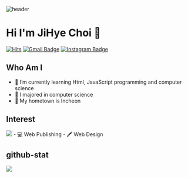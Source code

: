 <!--
**cjh8721/cjh8721** is a ✨ _special_ ✨ repository because its `README.md` (this file) appears on your GitHub profile.

Here are some ideas to get you started:

- 🔭 I’m currently working on ...
- 🌱 I’m currently learning ...
- 👯 I’m looking to collaborate on ...
- 🤔 I’m looking for help with ...
- 💬 Ask me about ...
- 📫 How to reach me: ...
- 😄 Pronouns: ...
- ⚡ Fun fact: ...
-->
![header](https://capsule-render.vercel.app/api?type=Cylinder&color=FFD8D8&height=300&section=header&text=JI%20HYE's%20GitHub%20&fontSize=70)

   # Hi I'm JiHye Choi 💖
[![Hits](https://hits.seeyoufarm.com/api/count/incr/badge.svg?url=https%3A%2F%2Fgithub.com%2Fcjh8721&count_bg=%23FFA3DD&title_bg=%23FFF0F9&icon=&icon_color=%23EFEFEF&title=VISIT&edge_flat=false)](https://hits.seeyoufarm.com) [![Gmail Badge](https://img.shields.io/badge/Gmail-d14836?style=flat-square&logo=Gmail&logoColor=white&link=mailto:cjh8721421@gmail.com)](mailto:cjh8721421@gmail.com) [![Instagram Badge](https://img.shields.io/badge/-Instagram-dd2a7b?style=flat-square&logo=instagram&logoColor=white&link=https://www.instagram.com/jihyejihey/)](https://www.instagram.com/jihyejihey/) 

## Who Am I

- 🌱 I’m currently learning Html, JavaScript programming and computer science
- 🥇 I majored in computer science
- 🚅 My hometown is Incheon

## Interest             
<img src="https://github-readme-stats.vercel.app/api?username=cjh8721&show_icons=true">
- 💻 Web Publishing
- 🖍️ Web Design              

## github-stat

<img src="https://github-readme-stats.vercel.app/api?username=cjh8721&show_icons=true">
